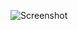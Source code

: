 ![Screenshot](https://raw.githubusercontent.com/Cryakl/Ultimate-RAT-Collection/refs/heads/main/NetBus/NetBus%202.0%20Pro/Screenshot.png)
